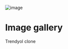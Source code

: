 ![image](https://user-images.githubusercontent.com/87518350/133961551-4ca7c875-e2d2-47e4-a0bb-1a6b336e9d07.png)
# Image gallery
Trendyol clone
